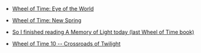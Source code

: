 
- [Wheel of Time: Eye of the World](/2019/05/wheel-of-time-eye-of-the-world/)

- [Wheel of Time: New Spring](/2019/05/wheel-of-time-new-spring/)

- [So I finished reading A Memory of Light today (last Wheel of Time book)](/2013/01/so-i-finished-reading-a-memory-of-light-today-last-wheel-of-time-book/)

- [Wheel of Time 10 -- Crossroads of Twilight](/2005/05/wheel-of-time-10-crossroads-of-twilight/)
